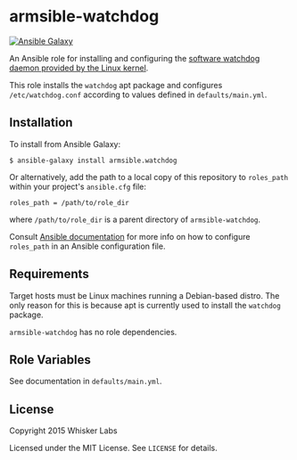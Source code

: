 # armsible-watchdog

[![Ansible Galaxy](http://img.shields.io/badge/galaxy-armsible.watchdog-660198.svg)](https://galaxy.ansible.com/list#/roles/4356)

An Ansible role for installing and configuring the
[software watchdog daemon provided by the Linux kernel](http://linux.die.net/man/8/watchdog).

This role installs the `watchdog` apt package and configures
`/etc/watchdog.conf` according to values defined in
`defaults/main.yml`.

## Installation

To install from Ansible Galaxy:

    $ ansible-galaxy install armsible.watchdog

Or alternatively, add the path to a local copy of this repository to
`roles_path` within your project's `ansible.cfg` file:

    roles_path = /path/to/role_dir

where `/path/to/role_dir` is a parent directory of
`armsible-watchdog`.

Consult
[Ansible documentation](http://docs.ansible.com/intro_configuration.html)
for more info on how to configure `roles_path` in an Ansible
configuration file.

## Requirements

Target hosts must be Linux machines running a Debian-based distro. The
only reason for this is because apt is currently used to install the
`watchdog` package.

`armsible-watchdog` has no role dependencies.

## Role Variables

See documentation in `defaults/main.yml`.

## License

Copyright 2015 Whisker Labs

Licensed under the MIT License. See `LICENSE` for details.
